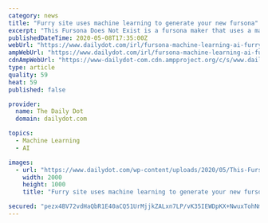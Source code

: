 ```yaml
---
category: news
title: "Furry site uses machine learning to generate your new fursona"
excerpt: "This Fursona Does Not Exist is a fursona maker that uses a machine learning AI to generate new furries. It's a glimpse into the furry fandom's future."
publishedDateTime: 2020-05-08T17:35:00Z
webUrl: "https://www.dailydot.com/irl/fursona-machine-learning-ai-furry/"
ampWebUrl: "https://www.dailydot.com/irl/fursona-machine-learning-ai-furry/?amp"
cdnAmpWebUrl: "https://www-dailydot-com.cdn.ampproject.org/c/s/www.dailydot.com/irl/fursona-machine-learning-ai-furry/?amp"
type: article
quality: 59
heat: 59
published: false

provider:
  name: The Daily Dot
  domain: dailydot.com

topics:
  - Machine Learning
  - AI

images:
  - url: "https://www.dailydot.com/wp-content/uploads/2020/05/This-Fursona-Does-Not-Exist.jpg"
    width: 2000
    height: 1000
    title: "Furry site uses machine learning to generate your new fursona"

secured: "pezx4BV72vdHaQbR1E40aCQ51UrMjjkZALxn7LP/vK35IEWDpKX+NwuxTohNmsMAw8FEDm094ZwhJVq118nPgo77dHwthPo6ThrqlDBlMynEygudLjS49x8AdmxbLKt//fdOocU8mgSVcUKD2BZzzRWBy95oWwZWTD/NgZTMejI/IQiYjFalyPwfUV4SHToEyJIu1DEzLSjaVU7j7sU8T6+0O6wZHpEf/CUN/7aqh0krGb+6SftKYFOP5C2gdLZ4Phj+2XbJYdvjUnCMs89TdApMd2rntl9BDA+af1/YLrVCjdKzegteLCCUQvT7tNsjwVYb9sr6KRxx7R9McEro6G0Zr6BSFEV19x1oJv+iimIfxIwe4oZg2v5Ek9PJ1+pXRlg1mGLN+SM4fToh5/VMIzU04jOEGIxXpbYmqtOfgqjYD/n6F+8JgNDYJYTa7eGWaPrXK7/VLmGCm7ic6eEQyYsRkx0mBBjcXkh8AOyccDU=;mES6svaed9rgmcQmt9HFiA=="
---
```


